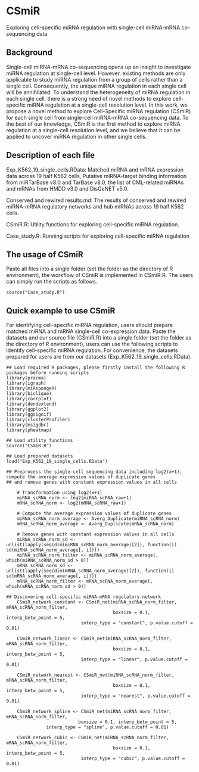 # CSmiR
Exploring cell-specific miRNA regulation with single-cell miRNA-mRNA co-sequencing data

## Background
Single-cell miRNA-mRNA co-sequencing opens up an insight to investigate miRNA regulation at single-cell level. However, existing methods are only applicable to study miRNA regulation from a group of cells rather than a single cell. Consequently, the unique miRNA regulation in each single cell will be annihilated. To understand the heterogeneity of miRNA regulation in each single cell, there is a strong need of novel methods to explore cell-specific miRNA regulation at a single-cell resolution level. In this work, we propose a novel method to explore Cell-Specific miRNA regulation (CSmiR) for each single cell from single-cell miRNA-mRNA co-sequencing data. To the best of our knowledge, CSmiR is the first method to explore miRNA regulation at a single-cell resolution level, and we believe that it can be applied to uncover miRNA regulation in other single cells.

## Description of each file
Exp_K562_19_single_cells.RData: Matched miRNA and mRNA expression data across 19 half K562 cells, Putative miRNA-target binding information from miRTarBase v8.0 and TarBase v8.0, the list of CML-related miRNAs and mRNAs from HMDD v3.0 and DisGeNET v5.0.

Conserved and rewired results.md: The results of conserved and rewired miRNA-mRNA regulatory networks and hub miRNAs across 19 half K562 cells.

CSmiR.R: Utility functions for exploring cell-specific miRNA regulation.

Case_study.R: Running scripts for exploring cell-specific miRNA regulation

## The usage of CSmiR
Paste all files into a single folder (set the folder as the directory of R environment), the workflow of CSmiR is implemented in CSmiR.R. The users can simply run the scripts as follows.

```{r echo=FALSE, results='hide', message=FALSE}
source("Case_study.R")
```
## Quick example to use CSmiR
For identifying cell-specific miRNA regulation, users should prepare matched miRNA and mRNA single-cell co-expression data. Paste the datasets and our source file (CSmiR.R) into a single folder (set the folder as the directory of R environment), users can use the following scripts to identify cell-specific miRNA regulation. For convenience, the datasets prepared for users are from our datasets (Exp_K562_19_single_cells.RData).

```{r echo=FALSE, results='hide', message=FALSE}
## Load required R packages, please firstly install the following R packages before running scripts
library(pracma)
library(igraph)
library(miRspongeR)
library(biclique)
library(corrplot)
library(dendextend)
library(ggplot2)
library(ggsignif)
library(clusterProfiler)
library(msigdbr)
library(pheatmap)

## Load utility functions
source("CSmiR.R")

## Load prepared datasets
load("Exp_K562_19_single_cells.RData")

## Preprocess the single-cell sequencing data including log2(x+1), compute the average expression values of duplicate genes
## and remove genes with constant expression values in all cells

    # Transformation using log2(x+1)
    miRNA_scRNA_norm <- log2(miRNA_scRNA_raw+1)
    mRNA_scRNA_norm <- log2(mRNA_scRNA_raw+1)

    # Compute the average expression values of duplicate genes
    miRNA_scRNA_norm_average <- Averg_Duplicate(miRNA_scRNA_norm)
    mRNA_scRNA_norm_average <- Averg_Duplicate(mRNA_scRNA_norm)

    # Remove genes with constant expression values in all cells
    miRNA_scRNA_norm_sd <- unlist(lapply(seq(dim(miRNA_scRNA_norm_average)[2]), function(i) sd(miRNA_scRNA_norm_average[, i])))
    miRNA_scRNA_norm_filter <- miRNA_scRNA_norm_average[, which(miRNA_scRNA_norm_sd > 0)]
    mRNA_scRNA_norm_sd <- unlist(lapply(seq(dim(mRNA_scRNA_norm_average)[2]), function(i) sd(mRNA_scRNA_norm_average[, i])))
    mRNA_scRNA_norm_filter <- mRNA_scRNA_norm_average[, which(mRNA_scRNA_norm_sd > 0)]

## Discovering cell-specific miRNA-mRNA regulatory network   
    CSmiR_network_constant <- CSmiR_net(miRNA_scRNA_norm_filter, mRNA_scRNA_norm_filter, 
                                        boxsize = 0.1, interp_betw_point = 5, 
			                interp_type = "constant", p.value.cutoff = 0.01)

    CSmiR_network_linear <- CSmiR_net(miRNA_scRNA_norm_filter, mRNA_scRNA_norm_filter, 
                                        boxsize = 0.1, interp_betw_point = 5, 
			                interp_type = "linear", p.value.cutoff = 0.01)

    CSmiR_network_nearest <- CSmiR_net(miRNA_scRNA_norm_filter, mRNA_scRNA_norm_filter, 
                                        boxsize = 0.1, interp_betw_point = 5, 
			                interp_type = "nearest", p.value.cutoff = 0.01)

    CSmiR_network_spline <- CSmiR_net(miRNA_scRNA_norm_filter, mRNA_scRNA_norm_filter, 
                           boxsize = 0.1, interp_betw_point = 5, 
			   interp_type = "spline", p.value.cutoff = 0.01)

    CSmiR_network_cubic <- CSmiR_net(miRNA_scRNA_norm_filter, mRNA_scRNA_norm_filter, 
                                        boxsize = 0.1, interp_betw_point = 5, 
			                interp_type = "cubic", p.value.cutoff = 0.01) 
```




